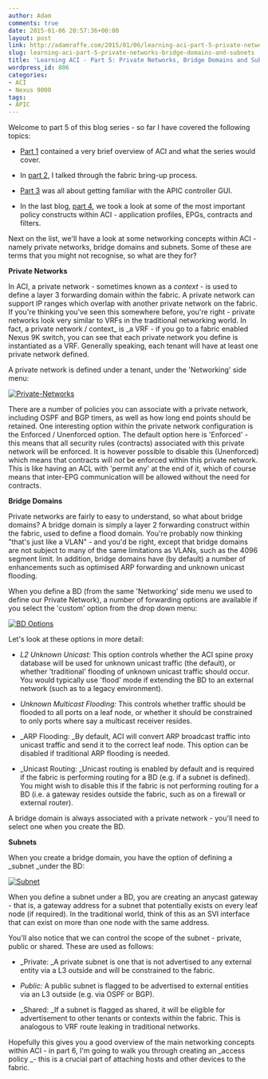 ```yaml
---
author: Adam
comments: true
date: 2015-01-06 20:57:36+00:00
layout: post
link: http://adamraffe.com/2015/01/06/learning-aci-part-5-private-networks-bridge-domains-and-subnets/
slug: learning-aci-part-5-private-networks-bridge-domains-and-subnets
title: 'Learning ACI - Part 5: Private Networks, Bridge Domains and Subnets'
wordpress_id: 806
categories:
- ACI
- Nexus 9000
tags:
- APIC
---
```


Welcome to part 5 of this blog series - so far I have covered the following topics:



	
  * [Part 1](http://adamraffe.com/2014/12/03/learning-aci-part-1-overview/) contained a very brief overview of ACI and what the series would cover.

	
  * In [part 2](http://adamraffe.com/2014/12/03/learning-aci-part-2-bringing-up-a-fabric/), I talked through the fabric bring-up process.

	
  * [Part 3](http://adamraffe.com/2014/12/03/learning-aci-part-3-getting-familiar-with-the-apic/) was all about getting familiar with the APIC controller GUI.

	
  * In the last blog, [part 4](http://adamraffe.com/2015/01/02/learning-aci-part-4-application-profiles-epgs-contracts-and-filters/), we took a look at some of the most important policy constructs within ACI - application profiles, EPGs, contracts and filters.


Next on the list, we'll have a look at some networking concepts within ACI - namely private networks, bridge domains and subnets. Some of these are terms that you might not recognise, so what are they for?<!-- more -->

**Private Networks**

In ACI, a private network - sometimes known as a _context_ - is used to define a layer 3 forwarding domain within the fabric. A private network can support IP ranges which overlap with another private network on the fabric. If you're thinking you've seen this somewhere before, you're right - private networks look very similar to VRFs in the traditional networking world. In fact, a private network / context_ is _a VRF - if you go to a fabric enabled Nexus 9K switch, you can see that each private network you define is instantiated as a VRF. Generally speaking, each tenant will have at least one private network defined.

A private network is defined under a tenant, under the 'Networking' side menu:

[![Private-Networks](https://adamraffe.files.wordpress.com/2015/01/private-networks.png)](https://adamraffe.files.wordpress.com/2015/01/private-networks.png)

There are a number of policies you can associate with a private network, including OSPF and BGP timers, as well as how long end points should be retained. One interesting option within the private network configuration is the Enforced / Unenforced option. The default option here is 'Enforced' - this means that all security rules (contracts) associated with this private network will be enforced. It is however possible to disable this (Unenforced) which means that contracts will _not_ be enforced within this private network. This is like having an ACL with 'permit any' at the end of it, which of course means that inter-EPG communication will be allowed without the need for contracts.

**Bridge Domains**

Private networks are fairly to easy to understand, so what about bridge domains? A bridge domain is simply a layer 2 forwarding construct within the fabric, used to define a flood domain. You're probably now thinking "that's just like a VLAN" - and you'd be right, except that bridge domains are not subject to many of the same limitations as VLANs, such as the 4096 segment limit. In addition, bridge domains have (by default) a number of enhancements such as optimised ARP forwarding and unknown unicast flooding.

When you define a BD (from the same 'Networking' side menu we used to define our Private Network), a number of forwarding options are available if you select the 'custom' option from the drop down menu:

[![BD Options](https://adamraffe.files.wordpress.com/2015/01/bd-options.png)](https://adamraffe.files.wordpress.com/2015/01/bd-options.png)

Let's look at these options in more detail:



	
  * _L2 Unknown Unicast:_ This option controls whether the ACI spine proxy database will be used for unknown unicast traffic (the default), or whether 'traditional' flooding of unknown unicast traffic should occur. You would typically use 'flood' mode if extending the BD to an external network (such as to a legacy environment).

	
  * _Unknown Multicast Flooding:_ This controls whether traffic should be flooded to all ports on a leaf node, or whether it should be constrained to only ports where say a multicast receiver resides.

	
  * _ARP Flooding: _By default, ACI will convert ARP broadcast traffic into unicast traffic and send it to the correct leaf node. This option can be disabled if traditional ARP flooding is needed.

	
  * _Unicast Routing: _Unicast routing is enabled by default and is required if the fabric is performing routing for a BD (e.g. if a subnet is defined). You might wish to disable this if the fabric is not performing routing for a BD (i.e. a gateway resides outside the fabric, such as on a firewall or external router).


A bridge domain is always associated with a private network - you'll need to select one when you create the BD.

**Subnets**

When you create a bridge domain, you have the option of defining a _subnet _under the BD:

[![Subnet](https://adamraffe.files.wordpress.com/2015/01/subnet.png)](https://adamraffe.files.wordpress.com/2015/01/subnet.png)

When you define a subnet under a BD, you are creating an anycast gateway - that is, a gateway address for a subnet that potentially exists on every leaf node (if required). In the traditional world, think of this as an SVI interface that can exist on more than one node with the same address.

You'll also notice that we can control the scope of the subnet - private, public or shared. These are used as follows:



	
  * _Private: _A private subnet is one that is not advertised to any external entity via a L3 outside and will be constrained to the fabric.

	
  * _Public:_ A public subnet is flagged to be advertised to external entities via an L3 outside (e.g. via OSPF or BGP).

	
  * _Shared: _If a subnet is flagged as shared, it will be eligible for advertisement to other tenants or contexts within the fabric. This is analogous to VRF route leaking in traditional networks.


Hopefully this gives you a good overview of the main networking concepts within ACI - in part 6, I'm going to walk you through creating an _access policy _- this is a crucial part of attaching hosts and other devices to the fabric.

